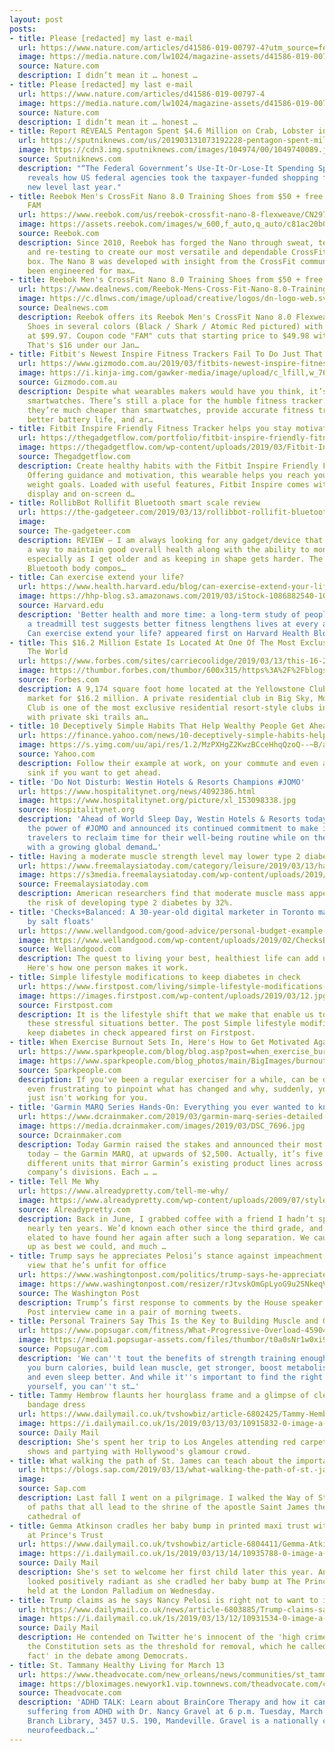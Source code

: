 ```yaml
---
layout: post
posts:
- title: Please [redacted] my last e-mail
  url: https://www.nature.com/articles/d41586-019-00797-4?utm_source=feedburner&utm_medium=feed&utm_campaign=Feed%3A+nature%2Frss%2Fcurrent+%28Nature+-+Issue%29
  image: https://media.nature.com/lw1024/magazine-assets/d41586-019-00797-4/d41586-019-00797-4_16534170.jpg
  source: Nature.com
  description: I didn’t mean it … honest …
- title: Please [redacted] my last e-mail
  url: https://www.nature.com/articles/d41586-019-00797-4
  image: https://media.nature.com/lw1024/magazine-assets/d41586-019-00797-4/d41586-019-00797-4_16534170.jpg
  source: Nature.com
  description: I didn’t mean it … honest …
- title: Report REVEALS Pentagon Spent $4.6 Million on Crab, Lobster in One Month
  url: https://sputniknews.com/us/201903131073192228-pentagon-spent-millions-crab-lobster/
  image: https://cdn3.img.sputniknews.com/images/104974/00/1049740089.jpg
  source: Sputniknews.com
  description: "“The Federal Government’s Use-It-Or-Lose-It Spending Spree” report
    reveals how US federal agencies took the taxpayer-funded shopping fever to a whole
    new level last year."
- title: Reebok Men's CrossFit Nano 8.0 Training Shoes from $50 + free shipping w/code
    FAM
  url: https://www.reebok.com/us/reebok-crossfit-nano-8-flexweave/CN2976.html
  image: https://assets.reebok.com/images/w_600,f_auto,q_auto/c81ac20b0d80411c8d60a8c80022642e_9366/Reebok_CrossFit_Nano_8_Flexweave__Grey_CN2976_01_standard.jpg
  source: Reebok.com
  description: Since 2010, Reebok has forged the Nano through sweat, testing, re-designing
    and re-testing to create our most versatile and dependable CrossFit shoe in the
    box. The Nano 8 was developed with insight from the CrossFit community, and has
    been engineered for max…
- title: Reebok Men's CrossFit Nano 8.0 Training Shoes from $50 + free shipping
  url: https://www.dealnews.com/Reebok-Mens-Cross-Fit-Nano-8.0-Training-Shoes-from-50-free-shipping/17924007.html
  image: https://c.dlnws.com/image/upload/creative/logos/dn-logo-web.svg
  source: Dealnews.com
  description: Reebok offers its Reebok Men's CrossFit Nano 8.0 Flexweave Training
    Shoes in several colors (Black / Shark / Atomic Red pictured) with prices starting
    at $99.97. Coupon code "FAM" cuts that starting price to $49.98 with free shipping.
    That's $16 under our Jan…
- title: Fitbit's Newest Inspire Fitness Trackers Fail To Do Just That
  url: https://www.gizmodo.com.au/2019/03/fitbits-newest-inspire-fitness-trackers-fail-to-do-just-that-review/
  image: https://i.kinja-img.com/gawker-media/image/upload/c_lfill,w_768,q_90/v8blfmjqrtoopbeuryu0.jpg
  source: Gizmodo.com.au
  description: Despite what wearables makers would have you think, it’s not just all
    smartwatches. There’s still a place for the humble fitness tracker. For starters,
    they’re much cheaper than smartwatches, provide accurate fitness tracking, have
    better battery life, and ar…
- title: Fitbit Inspire Friendly Fitness Tracker helps you stay motivated
  url: https://thegadgetflow.com/portfolio/fitbit-inspire-friendly-fitness-tracker/
  image: https://thegadgetflow.com/wp-content/uploads/2019/03/Fitbit-Inspire-Friendly-Fitness-Tracker-01.jpg
  source: Thegadgetflow.com
  description: Create healthy habits with the Fitbit Inspire Friendly Fitness Tracker.
    Offering guidance and motivation, this wearable helps you reach your fitness and
    weight goals. Loaded with useful features, Fitbit Inspire comes with a touchscreen
    display and on-screen d…
- title: RollibBot Rollifit Bluetooth smart scale review
  url: https://the-gadgeteer.com/2019/03/13/rollibbot-rollifit-bluetooth-body-scale-review/
  image: 
  source: The-gadgeteer.com
  description: REVIEW – I am always looking for any gadget/device that can offer me
    a way to maintain good overall health along with the ability to monitor my progress
    especially as I get older and as keeping in shape gets harder. The RolliBot Rollifit
    Bluetooth body compos…
- title: Can exercise extend your life?
  url: https://www.health.harvard.edu/blog/can-exercise-extend-your-life-2019031316207
  image: https://hhp-blog.s3.amazonaws.com/2019/03/iStock-1086882540-1024x683.jpg
  source: Harvard.edu
  description: 'Better health and more time: a long-term study of people who took
    a treadmill test suggests better fitness lengthens lives at every age. The post
    Can exercise extend your life? appeared first on Harvard Health Blog.'
- title: This $16.2 Million Estate Is Located At One Of The Most Exclusive Clubs In
    The World
  url: https://www.forbes.com/sites/carriecoolidge/2019/03/13/this-16-2-million-estate-is-located-at-one-of-the-most-exclusive-clubs-in-the-world/
  image: https://thumbor.forbes.com/thumbor/600x315/https%3A%2F%2Fblogs-images.forbes.com%2Fcarriecoolidge%2Ffiles%2F2019%2F03%2F20181206_yc_res_324_aerial_0004.jpg
  source: Forbes.com
  description: A 9,174 square foot home located at the Yellowstone Club is on the
    market for $16.2 million. A private residential club in Big Sky, Montana, Yellowstone
    Club is one of the most exclusive residential resort-style clubs in the country
    with private ski trails an…
- title: 10 Deceptively Simple Habits That Help Wealthy People Get Ahead
  url: https://finance.yahoo.com/news/10-deceptively-simple-habits-help-122410964.html
  image: https://s.yimg.com/uu/api/res/1.2/MzPXHgZ2KwzBCceHhqQzoQ--~B/aD00MDA7dz03Mjg7c209MTthcHBpZD15dGFjaHlvbg--/https://media.zenfs.com/en/moneywise_327/d6a056982e1a983827c16dcad533cd78
  source: Yahoo.com
  description: Follow their example at work, on your commute and even at the bathroom
    sink if you want to get ahead.
- title: 'Do Not Disturb: Westin Hotels & Resorts Champions #JOMO'
  url: https://www.hospitalitynet.org/news/4092386.html
  image: https://www.hospitalitynet.org/picture/xl_153098338.jpg
  source: Hospitalitynet.org
  description: 'Ahead of World Sleep Day, Westin Hotels & Resorts today recognized
    the power of #JOMO and announced its continued commitment to make it easy for
    travelers to reclaim time for their well-being routine while on the road. In lockstep
    with a growing global demand…'
- title: Having a moderate muscle strength level may lower type 2 diabetes risk
  url: https://www.freemalaysiatoday.com/category/leisure/2019/03/13/having-a-moderate-muscle-strength-level-may-lower-type-2-diabetes-risk/
  image: https://s3media.freemalaysiatoday.com/wp-content/uploads/2019/03/Webp.net-resizeimage-8.jpeg
  source: Freemalaysiatoday.com
  description: American researchers find that moderate muscle mass appears to reduce
    the risk of developing type 2 diabetes by 32%.
- title: 'Checks+Balanced: A 30-year-old digital marketer in Toronto making $60K swears
    by salt floats'
  url: https://www.wellandgood.com/good-advice/personal-budget-example-digital-marketer-toronto/
  image: https://www.wellandgood.com/wp-content/uploads/2019/02/ChecksBalanced-Feature-Stocksy-Jen-Grantham.jpg
  source: Wellandgood.com
  description: The quest to living your best, healthiest life can add up real quick.
    Here's how one person makes it work.
- title: Simple lifestyle modifications to keep diabetes in check
  url: https://www.firstpost.com/living/simple-lifestyle-modifications-to-keep-diabetes-in-check-6206981.html
  image: https://images.firstpost.com/wp-content/uploads/2019/03/12.jpg
  source: Firstpost.com
  description: It is the lifestyle shift that we make that enable us to deal with
    these stressful situations better. The post Simple lifestyle modifications to
    keep diabetes in check appeared first on Firstpost.
- title: When Exercise Burnout Sets In, Here's How to Get Motivated Again
  url: https://www.sparkpeople.com/blog/blog.asp?post=when_exercise_burnout_sets_in_heres_how_to_get_motivated_again
  image: https://www.sparkpeople.com/blog_photos/main/BigImages/burnout_header.png
  source: Sparkpeople.com
  description: If you've been a regular exerciser for a while, can be difficult and
    even frustrating to pinpoint what has changed and why, suddenly, your workout
    just isn't working for you.
- title: 'Garmin MARQ Series Hands-On: Everything you ever wanted to know'
  url: https://www.dcrainmaker.com/2019/03/garmin-marq-series-detailed-overview-hands-on.html
  image: https://media.dcrainmaker.com/images/2019/03/DSC_7696.jpg
  source: Dcrainmaker.com
  description: Today Garmin raised the stakes and announced their most expensive watch
    today – the Garmin MARQ, at upwards of $2,500. Actually, it’s five watches. Five
    different units that mirror Garmin’s existing product lines across all of the
    company’s divisions. Each … …
- title: Tell Me Why
  url: https://www.alreadypretty.com/tell-me-why/
  image: https://www.alreadypretty.com/wp-content/uploads/2009/07/style-and-body-image.jpg
  source: Alreadypretty.com
  description: Back in June, I grabbed coffee with a friend I hadn’t spoken to in
    nearly ten years. We’d known each other since the third grade, and I was simply
    elated to have found her again after such a long separation. We caught each other
    up as best we could, and much …
- title: Trump says he appreciates Pelosi’s stance against impeachment, ignores her
    view that he’s unfit for office
  url: https://www.washingtonpost.com/politics/trump-says-he-appreciates-pelosis-stance-against-impeachment-ignores-her-view-that-hes-unfit-for-office/2019/03/13/5dfa9608-457e-11e9-8aab-95b8d80a1e4f_story.html
  image: https://www.washingtonpost.com/resizer/rJtvskOmGpLyoG9u2SNkeqVWzgU=/1484x0/arc-anglerfish-washpost-prod-washpost.s3.amazonaws.com/public/7JZDTPCBWYI6TBNNO6PPAX6Z3A.jpg
  source: The Washington Post
  description: Trump’s first response to comments by the House speaker in a Washington
    Post interview came in a pair of morning tweets.
- title: Personal Trainers Say This Is the Key to Building Muscle and Getting Stronger
  url: https://www.popsugar.com/fitness/What-Progressive-Overload-45904551
  image: https://media1.popsugar-assets.com/files/thumbor/t0a0sNr1w0xi9y_gOJ3Ib7pZZuo/fit-in/1200x630/filters:format_auto-!!-:strip_icc-!!-:fill-!white!-/2019/03/12/914/n/1922729/bf613e835c881d106f14d4.11329108_.jpg
  source: Popsugar.com
  description: 'We can''t tout the benefits of strength training enough: it can help
    you burn calories, build lean muscle, get stronger, boost metabolism, lose weight,
    and even sleep better. And while it''s important to find the right weight to challenge
    yourself, you can''t st…'
- title: Tammy Hembrow flaunts her hourglass frame and a glimpse of cleavage in skin-coloured
    bandage dress
  url: https://www.dailymail.co.uk/tvshowbiz/article-6802425/Tammy-Hembrow-flaunts-hourglass-frame-glimpse-cleavage-skin-coloured-bandage-dress.html
  image: https://i.dailymail.co.uk/1s/2019/03/13/03/10915832-0-image-a-90_1552447118275.jpg
  source: Daily Mail
  description: She's spent her trip to Los Angeles attending red carpet events, fashion
    shows and partying with Hollywood's glamour crowd.
- title: What walking the path of St. James can teach about the importance of purpose
  url: https://blogs.sap.com/2019/03/13/what-walking-the-path-of-st.-james-can-teach-about-the-importance-of-purpose/
  image: 
  source: Sap.com
  description: Last fall I went on a pilgrimage. I walked the Way of St James, a network
    of paths that all lead to the shrine of the apostle Saint James the Great in the
    cathedral of
- title: Gemma Atkinson cradles her baby bump in printed maxi trust with Gorka Marquez
    at Prince's Trust
  url: https://www.dailymail.co.uk/tvshowbiz/article-6804411/Gemma-Atkinson-cradles-baby-bump-printed-maxi-trust-Gorka-Marquez-Princes-Trust.html
  image: https://i.dailymail.co.uk/1s/2019/03/13/14/10935788-0-image-a-208_1552488564942.jpg
  source: Daily Mail
  description: She's set to welcome her first child later this year. And Gemma Atkinson
    looked positively radiant as she cradled her baby bump at The Princes Trust Awards
    held at the London Palladium on Wednesday.
- title: Trump claims as he says Nancy Pelosi is right not to want to impeach him
  url: https://www.dailymail.co.uk/news/article-6803885/Trump-claims-says-Nancy-Pelosi-right-not-want-impeach-him.html
  image: https://i.dailymail.co.uk/1s/2019/03/13/12/10931534-0-image-a-28_1552481475919.jpg
  source: Daily Mail
  description: He contended on Twitter he's innocent of the 'high crimes and misdemeanors'
    the Constitution sets as the threshold for removal, which he called it a 'minor
    fact' in the debate among Democrats.
- title: St. Tammany Healthy Living for March 13
  url: https://www.theadvocate.com/new_orleans/news/communities/st_tammany/article_f8876b8e-4050-11e9-91fa-cbd1d191904e.html
  image: https://bloximages.newyork1.vip.townnews.com/theadvocate.com/content/tncms/custom/image/bc1de81e-033e-11e6-bf58-bf892c9146cd.jpg
  source: Theadvocate.com
  description: 'ADHD TALK: Learn about BrainCore Therapy and how it can help those
    suffering from ADHD with Dr. Nancy Gravel at 6 p.m. Tuesday, March 19, at Causeway
    Branch Library, 3457 U.S. 190, Mandeville. Gravel is a nationally certified in
    neurofeedback.…'
---
```


